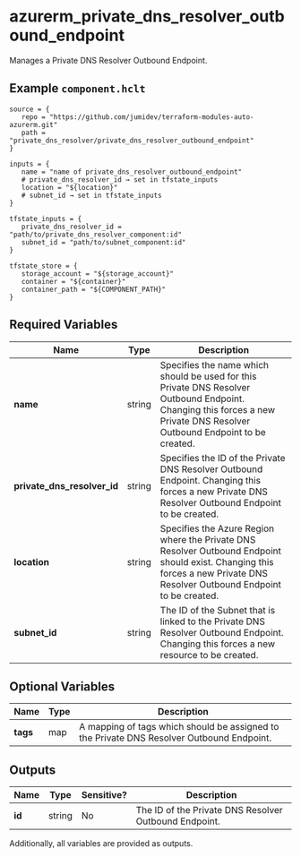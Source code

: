 # azurerm_private_dns_resolver_outbound_endpoint

Manages a Private DNS Resolver Outbound Endpoint.

## Example `component.hclt`

```hcl
source = {
   repo = "https://github.com/jumidev/terraform-modules-auto-azurerm.git"   
   path = "private_dns_resolver/private_dns_resolver_outbound_endpoint"   
}

inputs = {
   name = "name of private_dns_resolver_outbound_endpoint"   
   # private_dns_resolver_id → set in tfstate_inputs
   location = "${location}"   
   # subnet_id → set in tfstate_inputs
}

tfstate_inputs = {
   private_dns_resolver_id = "path/to/private_dns_resolver_component:id"   
   subnet_id = "path/to/subnet_component:id"   
}

tfstate_store = {
   storage_account = "${storage_account}"   
   container = "${container}"   
   container_path = "${COMPONENT_PATH}"   
}

```

## Required Variables

| Name | Type |  Description |
| ---- | --------- |  ----------- |
| **name** | string |  Specifies the name which should be used for this Private DNS Resolver Outbound Endpoint. Changing this forces a new Private DNS Resolver Outbound Endpoint to be created. | 
| **private_dns_resolver_id** | string |  Specifies the ID of the Private DNS Resolver Outbound Endpoint. Changing this forces a new Private DNS Resolver Outbound Endpoint to be created. | 
| **location** | string |  Specifies the Azure Region where the Private DNS Resolver Outbound Endpoint should exist. Changing this forces a new Private DNS Resolver Outbound Endpoint to be created. | 
| **subnet_id** | string |  The ID of the Subnet that is linked to the Private DNS Resolver Outbound Endpoint. Changing this forces a new resource to be created. | 

## Optional Variables

| Name | Type |  Description |
| ---- | --------- |  ----------- |
| **tags** | map |  A mapping of tags which should be assigned to the Private DNS Resolver Outbound Endpoint. | 



## Outputs

| Name | Type | Sensitive? | Description |
| ---- | ---- | --------- | --------- |
| **id** | string | No  | The ID of the Private DNS Resolver Outbound Endpoint. | 

Additionally, all variables are provided as outputs.
